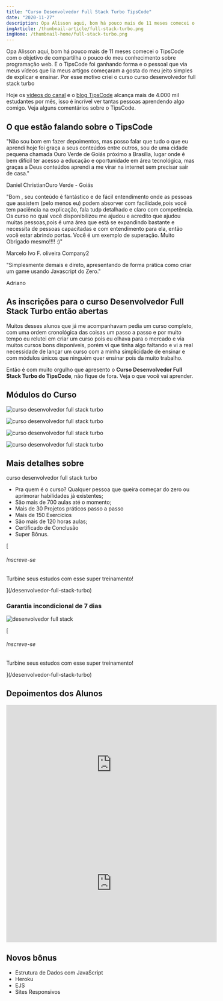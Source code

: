```yaml
---
title: "Curso Desenvolvedor Full Stack Turbo TipsCode"
date: "2020-11-27"
description: Opa Alisson aqui, bom há pouco mais de 11 meses comecei o TipsCode com o objetivo de compartilha o pouco do meu conhecimento sobre programação web. E o TipsCode foi ganhando forma e o pessoal que via meus vídeos que lia meus artigos começaram a gosta do meu jeito simples de explicar e ensinar. Por esse motivo criei o curso curso desenvolvedor full stack turbo.
imgArticle: /thumbnail-article/full-stack-turbo.png
imgHome: /thumbnail-home/full-stack-turbo.png
---
```


Opa Alisson aqui, bom há pouco mais de 11 meses comecei o TipsCode com o objetivo de compartilha o pouco do meu conhecimento sobre programação web. E o TipsCode foi ganhando forma e o pessoal que via meus vídeos que lia meus artigos começaram a gosta do meu jeito simples de explicar e ensinar. Por esse motivo criei o curso curso desenvolvedor full stack turbo

Hoje os [vídeos do canal](https://www.youtube.com/tipscode) e o [blog TipsCode](https://www.tipscode.com.br) alcança mais de 4.000 mil estudantes por mês, isso é incrível ver tantas pessoas aprendendo algo comigo. Veja alguns comentários sobre o TipsCode.

## O que estão falando sobre o TipsCode

"Não sou bom em fazer depoimentos, mas posso falar que tudo o que eu aprendi hoje foi graça a seus conteúdos entre outros, sou de uma cidade pequena chamada Ouro Verde de Goiás próximo a Brasília, lugar onde é bem difícil ter acesso a educação e oportunidade em área tecnológica, mas graças a Deus conteúdos aprendi a me virar na internet sem precisar sair de casa."

Daniel ChristianOuro Verde - Goiás

"Bom , seu conteúdo é fantástico e de fácil entendimento onde as pessoas que assistem (pelo menos eu) podem absorver com facilidade,pois você tem paciência na explicação, fala tudp detalhado e claro com competência. Os curso no qual você disponibilizou me ajudou e acredito que ajudou muitas pessoas,pois é uma área que está se expandindo bastante e necessita de pessoas capacitadas e com entendimento para ela, então você estar abrindo portas. Você é um exemplo de superação. Muito Obrigado mesmo!!!! :)"

Marcelo Ivo F. oliveira Company2

"Simplesmente demais e direto, apresentando de forma prática como criar um game usando Javascript do Zero."

Adriano

## As inscrições para o curso Desenvolvedor Full Stack Turbo então abertas

Muitos desses alunos que já me acompanhavam pedia um curso completo, com uma ordem cronológica das coisas um passo a passo e por muito tempo eu relutei em criar um curso pois eu olhava para o mercado e via muitos cursos bons disponíveis, porém vi que tinha algo faltando e vi a real necessidade de lançar um curso com a minha simplicidade de ensinar e com módulos únicos que ninguém quer ensinar pois da muito trabalho.

Então é com muito orgulho que apresento o **Curso Desenvolvedor Full Stack Turbo do TipsCode**, não fique de fora. Veja o que você vai aprender.

## Módulos do Curso

![curso desenvolvedor full stack turbo](/uploads/2020/11/1-1024x1024.jpg)

![curso desenvolvedor full stack turbo](/uploads/2020/11/Page001-1024x1024.jpg)

![curso desenvolvedor full stack turbo](/uploads/2020/11/2-1024x1024.jpg)

![curso desenvolvedor full stack turbo](/uploads/2020/11/3-1-1024x1024.jpg)

## Mais detalhes sobre

curso desenvolvedor full stack turbo

- Pra quem é o curso? Qualquer pessoa que queira começar do zero ou aprimorar habilidades já existentes;
- São mais de 700 aulas até o momento;
- Mais de 30 Projetos práticos passo a passo
- Mais de 150 Exercícios
- São mais de 120 horas aulas;
- Certificado de Conclusão
- Super Bônus.

[

###### Inscreve-se

Turbine seus estudos com esse super treinamento!



](/desenvolvedor-full-stack-turbo)

### Garantia incondicional de 7 dias

![desenvolvedor full stack](/uploads/2020/11/selo-de-garantia-7-dias-1-1-1-orig_orig.png)

[

###### Inscreve-se

Turbine seus estudos com esse super treinamento!



](/desenvolvedor-full-stack-turbo)

## Depoimentos dos Alunos

<iframe width="560" height="315" src="https://www.youtube.com/embed/3Fvkl1ksGqU" frameborder="0" allow="accelerometer; autoplay; clipboard-write; encrypted-media; gyroscope; picture-in-picture" allowfullscreen></iframe>

<iframe width="560" height="315" src="https://www.youtube.com/embed/dufgU3KqhO8" frameborder="0" allow="accelerometer; autoplay; clipboard-write; encrypted-media; gyroscope; picture-in-picture" allowfullscreen></iframe>

## Novos bônus

- Estrutura de Dados com JavaScript
- Heroku
- EJS
- Sites Responsivos
